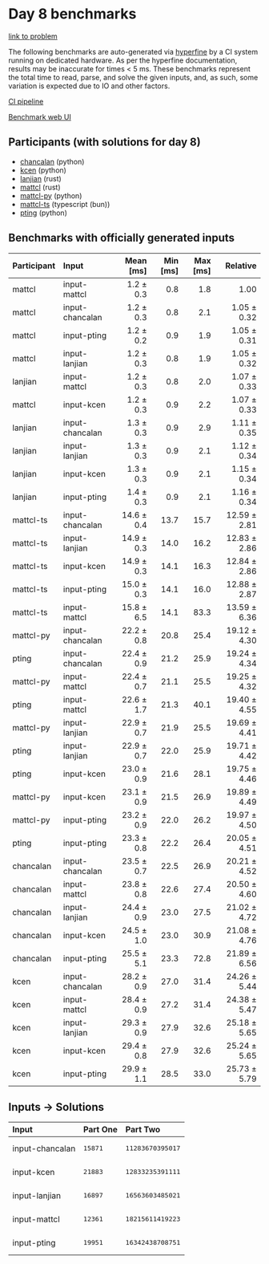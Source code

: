 # Day 8 benchmarks

[link to problem](https://adventofcode.com/2023/day/8)

The following benchmarks are auto-generated via
[hyperfine](https://github.com/sharkdp/hyperfine) by a CI system running on
dedicated hardware. As per the hyperfine documentation, results may be
inaccurate for times < 5 ms. These benchmarks represent the total time to read,
parse, and solve the given inputs, and, as such, some variation is expected due
to IO and other factors.

[CI pipeline](http://ci.papercode.net:8080/teams/main/pipelines/aoc2023)

[Benchmark web UI](https://aoc.ancalagon.black)


## Participants (with solutions for day 8)

- [chancalan](https://github.com/chancalan/aoc2023) (python)
- [kcen](https://github.com/kcen/aoc2023) (python)
- [lanjian](https://github.com/lanjian/aoc-2023) (rust)
- [mattcl](https://github.com/mattcl/aoc2023) (rust)
- [mattcl-py](https://github.com/mattcl/aoc2023-py) (python)
- [mattcl-ts](https://github.com/mattcl/aoc2023-js) (typescript (bun))
- [pting](https://github.com/pting/aoc2023) (python)


## Benchmarks with officially generated inputs

| Participant | Input | Mean [ms] | Min [ms] | Max [ms] | Relative |
|:---|:---|---:|---:|---:|---:|
| mattcl | input-mattcl | 1.2 ± 0.3 | 0.8 | 1.8 | 1.00 |
| mattcl | input-chancalan | 1.2 ± 0.3 | 0.8 | 2.1 | 1.05 ± 0.32 |
| mattcl | input-pting | 1.2 ± 0.2 | 0.9 | 1.9 | 1.05 ± 0.31 |
| mattcl | input-lanjian | 1.2 ± 0.3 | 0.8 | 1.9 | 1.05 ± 0.32 |
| lanjian | input-mattcl | 1.2 ± 0.3 | 0.8 | 2.0 | 1.07 ± 0.33 |
| mattcl | input-kcen | 1.2 ± 0.3 | 0.9 | 2.2 | 1.07 ± 0.33 |
| lanjian | input-chancalan | 1.3 ± 0.3 | 0.9 | 2.9 | 1.11 ± 0.35 |
| lanjian | input-lanjian | 1.3 ± 0.3 | 0.9 | 2.1 | 1.12 ± 0.34 |
| lanjian | input-kcen | 1.3 ± 0.3 | 0.9 | 2.1 | 1.15 ± 0.34 |
| lanjian | input-pting | 1.4 ± 0.3 | 0.9 | 2.1 | 1.16 ± 0.34 |
| mattcl-ts | input-chancalan | 14.6 ± 0.4 | 13.7 | 15.7 | 12.59 ± 2.81 |
| mattcl-ts | input-lanjian | 14.9 ± 0.3 | 14.0 | 16.2 | 12.83 ± 2.86 |
| mattcl-ts | input-kcen | 14.9 ± 0.3 | 14.1 | 16.3 | 12.84 ± 2.86 |
| mattcl-ts | input-pting | 15.0 ± 0.3 | 14.1 | 16.0 | 12.88 ± 2.87 |
| mattcl-ts | input-mattcl | 15.8 ± 6.5 | 14.1 | 83.3 | 13.59 ± 6.36 |
| mattcl-py | input-chancalan | 22.2 ± 0.8 | 20.8 | 25.4 | 19.12 ± 4.30 |
| pting | input-chancalan | 22.4 ± 0.9 | 21.2 | 25.9 | 19.24 ± 4.34 |
| mattcl-py | input-mattcl | 22.4 ± 0.7 | 21.1 | 25.5 | 19.25 ± 4.32 |
| pting | input-mattcl | 22.6 ± 1.7 | 21.3 | 40.1 | 19.40 ± 4.55 |
| mattcl-py | input-lanjian | 22.9 ± 0.7 | 21.9 | 25.5 | 19.69 ± 4.41 |
| pting | input-lanjian | 22.9 ± 0.7 | 22.0 | 25.9 | 19.71 ± 4.42 |
| pting | input-kcen | 23.0 ± 0.9 | 21.6 | 28.1 | 19.75 ± 4.46 |
| mattcl-py | input-kcen | 23.1 ± 0.9 | 21.5 | 26.9 | 19.89 ± 4.49 |
| mattcl-py | input-pting | 23.2 ± 0.9 | 22.0 | 26.2 | 19.97 ± 4.50 |
| pting | input-pting | 23.3 ± 0.8 | 22.2 | 26.4 | 20.05 ± 4.51 |
| chancalan | input-chancalan | 23.5 ± 0.7 | 22.5 | 26.9 | 20.21 ± 4.52 |
| chancalan | input-mattcl | 23.8 ± 0.8 | 22.6 | 27.4 | 20.50 ± 4.60 |
| chancalan | input-lanjian | 24.4 ± 0.9 | 23.0 | 27.5 | 21.02 ± 4.72 |
| chancalan | input-kcen | 24.5 ± 1.0 | 23.0 | 30.9 | 21.08 ± 4.76 |
| chancalan | input-pting | 25.5 ± 5.1 | 23.3 | 72.8 | 21.89 ± 6.56 |
| kcen | input-chancalan | 28.2 ± 0.9 | 27.0 | 31.4 | 24.26 ± 5.44 |
| kcen | input-mattcl | 28.4 ± 0.9 | 27.2 | 31.4 | 24.38 ± 5.47 |
| kcen | input-lanjian | 29.3 ± 0.9 | 27.9 | 32.6 | 25.18 ± 5.65 |
| kcen | input-kcen | 29.4 ± 0.8 | 27.9 | 32.6 | 25.24 ± 5.65 |
| kcen | input-pting | 29.9 ± 1.1 | 28.5 | 33.0 | 25.73 ± 5.79 |


## Inputs -> Solutions

| Input | Part One | Part Two |
|:---|:---|:---|
|input-chancalan|<pre>15871</pre>|<pre>11283670395017</pre>|
|input-kcen|<pre>21883</pre>|<pre>12833235391111</pre>|
|input-lanjian|<pre>16897</pre>|<pre>16563603485021</pre>|
|input-mattcl|<pre>12361</pre>|<pre>18215611419223</pre>|
|input-pting|<pre>19951</pre>|<pre>16342438708751</pre>|